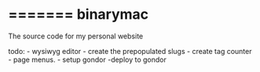 =======
binarymac
=========
The source code for my personal website

todo:
    - wysiwyg editor
    - create the prepopulated slugs
    - create tag counter
    - page menus.
    - setup gondor
        -deploy to gondor
